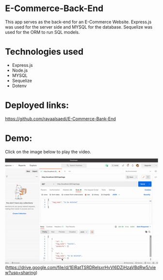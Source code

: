 # E-Commerce-Back-End
This app serves as the back-end for an E-Commerce Website. Express.js was used for the server side and MYSQL for the database. Sequelize was used for the ORM to run SQL models.

# Technologies used
- Express.js
- Node.js
- MYSQL
- Sequelize
- Dotenv

# Deployed links:
https://github.com/rayaalsaedi/E-Commerce-Bank-End

# Demo:
Click on the image below to play the video.

![Screenshot](assets/demo.gif)(https://drive.google.com/file/d/1ElRatTSRDReIsxrHvVl6DZjHzaVBdRw5/view?usp=sharing)
